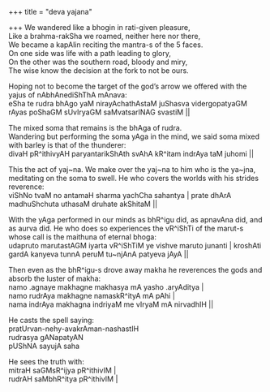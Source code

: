+++
title = "deva yajana"

+++
We wandered like a bhogin in rati-given pleasure,  
Like a brahma-rakSha we roamed, neither here nor there,  
We became a kapAlin reciting the mantra-s of the 5 faces.  
On one side was life with a path leading to glory,  
On the other was the southern road, bloody and miry,  
The wise know the decision at the fork to not be ours.

Hoping not to become the target of the god’s arrow we offered with the
yajus of nAbhAnediShThA mAnava:  
eSha te rudra bhAgo yaM nirayAchathAstaM juShasva vidergopatyaGM rAyas
poShaGM sUvIryaGM saMvatsarINAG svastiM ||

The mixed soma that remains is the bhAga of rudra.  
Wandering but performing the soma yAga in the mind, we said soma mixed
with barley is that of the thunderer:  
divaH pR^ithivyAH paryantarikShAth svAhA kR^itam indrAya taM juhomi ||

This the act of yaj\~na. We make over the yaj\~na to him who is the
ya\~jna, meditating on the soma to swell. He who covers the worlds with
his strides reverence:  
viShNo tvaM no antamaH sharma yachCha sahantya | prate dhArA
madhuShchuta uthasaM druhate akShitaM ||

With the yAga performed in our minds as bhR^igu did, as apnavAna did,
and as aurva did. He who does so experiences the vR^iShTi of the marut-s
whose call is the maithuna of eternal bhoga:  
udapruto marutastAGM iyarta vR^iShTiM ye vishve maruto junanti |
kroshAti gardA kanyeva tunnA peruM tu\~njAnA patyeva jAyA ||

Then even as the bhR^igu-s drove away makha he reverences the gods and
absorb the luster of makha:  
namo .agnaye makhagne makhasya mA yasho .aryAditya |  
namo rudrAya makhagne namaskR^ityA mA pAhi |  
nama indrAya makhagna indriyaM me vIryaM mA nirvadhIH ||

He casts the spell saying:  
pratUrvan-nehy-avakrAman-nashastIH  
rudrasya gANapatyAN  
pUShNA sayujA saha

He sees the truth with:  
mitraH saGMsR^ijya pR^ithivIM |  
rudrAH saMbhR^itya pR^ithivIM |
